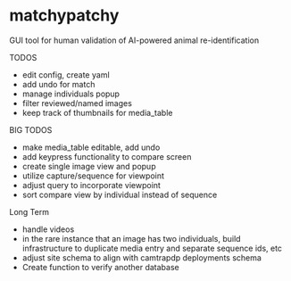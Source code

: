 # matchypatchy
GUI tool for human validation of AI-powered animal re-identification

TODOS
 - edit config, create yaml
 - add undo for match
 - manage individuals popup
 - filter reviewed/named images
 - keep track of thumbnails for media_table

BIG TODOS
 - make media_table editable, add undo
 - add keypress functionality to compare screen
 - create single image view and popup
 - utilize capture/sequence for viewpoint
 - adjust query to incorporate viewpoint
 - sort compare view by individual instead of sequence


Long Term
 - handle videos
 - in the rare instance that an image has two individuals, build infrastructure to duplicate media entry
   and separate sequence ids, etc
 - adjust site schema to align with camtrapdp deployments schema
 - Create function to verify another database
